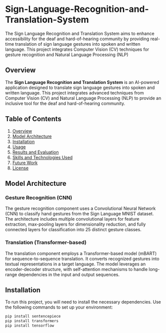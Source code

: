 # Sign-Language-Recognition-and-Translation-System
The Sign Language Recognition and Translation System aims to enhance accessibility for the deaf and hard-of-hearing community by providing real-time translation of sign language gestures into spoken and written language. This project integrates Computer Vision (CV) techniques for gesture recognition and Natural Language Processing (NLP)

## Overview

The **Sign Language Recognition and Translation System** is an AI-powered application designed to translate sign language gestures into spoken and written language. This project integrates advanced techniques from Computer Vision (CV) and Natural Language Processing (NLP) to provide an inclusive tool for the deaf and hard-of-hearing community.

## Table of Contents

1. [Overview](#overview)
2. [Model Architecture](#model-architecture)
3. [Installation](#installation)
4. [Usage](#usage)
5. [Results and Evaluation](#results-and-evaluation)
6. [Skills and Technologies Used](#skills-and-technologies-used)
7. [Future Work](#future-work)
8. [License](#license)

## Model Architecture

### Gesture Recognition (CNN)

The gesture recognition component uses a Convolutional Neural Network (CNN) to classify hand gestures from the Sign Language MNIST dataset. The architecture includes multiple convolutional layers for feature extraction, max-pooling layers for dimensionality reduction, and fully connected layers for classification into 25 distinct gesture classes.

### Translation (Transformer-based)

The translation component employs a Transformer-based model (mBART) for sequence-to-sequence translation. It converts recognized gestures into textual representations in a target language. The model leverages an encoder-decoder structure, with self-attention mechanisms to handle long-range dependencies in the input and output sequences.

## Installation

To run this project, you will need to install the necessary dependencies. Use the following commands to set up your environment:

```sh
pip install sentencepiece
pip install transformers
pip install tensorflow
